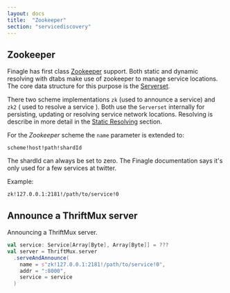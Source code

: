 ```yaml
---
layout: docs
title:  "Zookeeper"
section: "servicediscovery"
---
```


## Zookeeper

Finagle has first class [Zookeeper](https://zookeeper.apache.org/) support. Both static and dynamic resolving with
dtabs make use of zookeeper to manage service locations. The core data structure for this purpose is the
[Serverset](http://twitter.github.io/commons/apidocs/com/twitter/common/zookeeper/ServerSet.html).

There two scheme implementations `zk` (used to announce a service) and `zk2` ( used to resolve a service ). Both
use the `Serverset` internally for persisting, updating or resolving service network locations. Resolving is describe
in more detail in the [Static Resolving](/discovery/static-resolving) section.


For the *Zookeeper* scheme the `name` parameter is extended to:

```
scheme!host!path!shardId
```

The shardId can always be set to zero. The Finagle documentation says it's only used for a few services
at twitter.

Example:

```
zk!127.0.0.1:2181!/path/to/service!0
```

## Announce a ThriftMux server

Announcing a ThriftMux server.

```scala
val service: Service[Array[Byte], Array[Byte]] = ???
val server = ThriftMux.server
  .serveAndAnnounce(
    name = s"zk!127.0.0.1:2181!/path/to/service!0",
    addr = ":8000",
    service = service
  )
```
